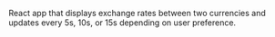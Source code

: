 React app that displays exchange rates between two currencies and updates every 5s, 10s, or 15s depending on user preference. 